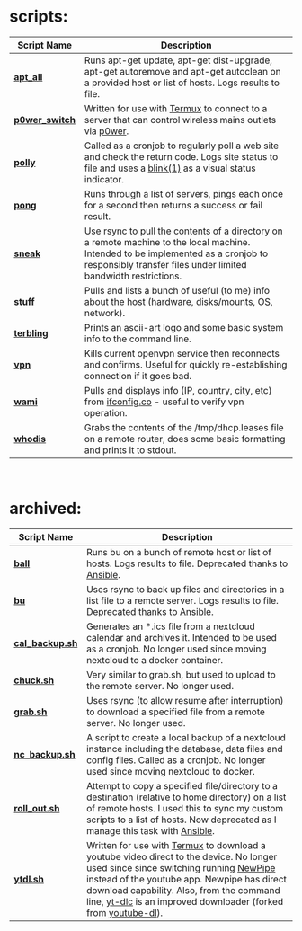 # scripts:
Script Name                                 | Description
--------------------------------------------|-----------------------------------
[**apt_all**][link_repo_apt_all]            | Runs apt-get update, apt-get dist-upgrade, apt-get autoremove and apt-get autoclean on a provided host or list of hosts.  Logs results to file.
[**p0wer\_switch**][link_repo_p0wer_switch] | Written for use with [Termux][link_web_termux] to connect to a server that can control wireless mains outlets via [p0wer][link_gitlab_clewsy_p0wer].
[**polly**][link_repo_polly]                | Called as a cronjob to regularly poll a web site and check the return code.  Logs site status to file and uses a [blink(1)][link_web_blink1] as a visual status indicator.
[**pong**][link_repo_pong]                  | Runs through a list of servers, pings each once for a second then returns a success or fail result.
[**sneak**][link_repo_sneak]                | Use rsync to pull the contents of a directory on a remote machine to the local machine.  Intended to be implemented as a cronjob to responsibly transfer files under limited bandwidth restrictions.
[**stuff**][link_repo_stuff]                | Pulls and lists a bunch of useful (to me) info about the host (hardware, disks/mounts, OS, network).
[**terbling**][link_repo_terbling]          | Prints an ascii-art logo and some basic system info to the command line.
[**vpn**][link_repo_vpn]                    | Kills current openvpn service then reconnects and confirms.  Useful for quickly re-establishing connection if it goes bad.
[**wami**][link_repo_wami]                  | Pulls and displays info (IP, country, city, etc) from [ifconfig.co][link_web_ifconfig] - useful to verify vpn operation.
[**whodis**][link_repo_whodis]              | Grabs the contents of the /tmp/dhcp.leases file on a remote router, does some basic formatting and prints it to stdout.

<br />  

# archived:
Script Name                                             | Description
--------------------------------------------------------|-----------------------
[**ball**][link_repo_ball]                              | Runs bu on a bunch of remote host or list of hosts.  Logs results to file.  Deprecated thanks to [Ansible][link_web_ansible].
[**bu**][link_repo_bu]                                  | Uses rsync to back up files and directories in a list file to a remote server.  Logs results to file.  Deprecated thanks to [Ansible][link_web_ansible].
[**cal\_backup.sh**][link_repo_archive_cal_backup.sh]   | Generates an \*.ics file from a nextcloud calendar and archives it.  Intended to be used as a cronjob.  No longer used since moving nextcloud to a docker container.
[**chuck.sh**][link_repo_archive_chuck.sh]              | Very similar to grab.sh, but used to upload to the remote server.  No longer used.
[**grab.sh**][link_repo_archive_grab.sh]                | Uses rsync (to allow resume after interruption) to download a specified file from a remote server.  No longer used.
[**nc\_backup.sh**][link_repo_archive_nc_backup.sh]     | A script to create a local backup of a nextcloud instance including the database, data files and config files.  Called as a cronjob.  No longer used since moving nextcloud to docker.
[**roll_out.sh**][link_repo_archive_roll_out.sh]        | Attempt to copy a specified file/directory to a destination (relative to home directory) on a list of remote hosts.  I used this to sync my custom scripts to a list of hosts.  Now deprecated as I manage this task with [Ansible][link_web_ansible].
[**ytdl.sh**][link_repo_ytdl]                           | Written for use with [Termux][link_web_termux] to download a youtube video direct to the device.  No longer used since since switching running [NewPipe][link_web_newpipe] instead of the youtube app.  Newpipe has direct download capability.  Also, from the command line, [yt-dlc][link_web_yt-dlc] is an improved downloader (forked from [youtube-dl][link_web_youtube-dl]).


[link_repo_apt_all]:apt_all
[link_repo_ball]:ball
[link_repo_bu]:bu
[link_repo_p0wer_switch]:p0wer_switch
[link_repo_polly]:polly
[link_repo_pong]:pong
[link_repo_sneak]:sneak
[link_repo_stuff]:stuff
[link_repo_terbling]:terbling
[link_repo_vpn]:vpn
[link_repo_wami]:wami
[link_repo_whodis]:whodis
[link_repo_ytdl]:ytdl
[link_repo_archive_cal_backup.sh]:archive/cal_backup.sh
[link_repo_archive_chuck.sh]:archive/chuck.sh
[link_repo_archive_grab.sh]:archive/grab.sh
[link_repo_archive_nc_backup.sh]:archive/nc_backup.sh
[link_repo_archive_roll_out.sh]:archive/roll_out.sh
[link_gitlab_clewsy_p0wer]:https://gitlab.com/clewsy/p0wer
[link_web_ansible]:https://docs.ansible.com/
[link_web_blink1]:https://blink1.thingm.com/
[link_web_ifconfig]:https://ifconfig.co/
[link_web_lineageos]:https://lineageos.org/
[link_web_newpipe]:https://newpipe.schabi.org/
[link_web_termux]:https://termux.com/
[link_web_youtube-dl]:https://github.com/ytdl-org/youtube-dl
[link_web_yt-dlc]:https://github.com/blackjack4494/yt-dlc
